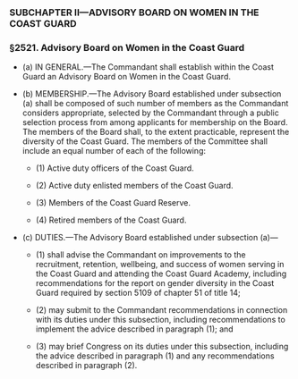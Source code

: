 ### SUBCHAPTER II—ADVISORY BOARD ON WOMEN IN THE COAST GUARD

### §2521. Advisory Board on Women in the Coast Guard
* (a) IN GENERAL.—The Commandant shall establish within the Coast Guard an Advisory Board on Women in the Coast Guard.

* (b) MEMBERSHIP.—The Advisory Board established under subsection (a) shall be composed of such number of members as the Commandant considers appropriate, selected by the Commandant through a public selection process from among applicants for membership on the Board. The members of the Board shall, to the extent practicable, represent the diversity of the Coast Guard. The members of the Committee shall include an equal number of each of the following:

  * (1) Active duty officers of the Coast Guard.

  * (2) Active duty enlisted members of the Coast Guard.

  * (3) Members of the Coast Guard Reserve.

  * (4) Retired members of the Coast Guard.


* (c) DUTIES.—The Advisory Board established under subsection (a)—

  * (1) shall advise the Commandant on improvements to the recruitment, retention, wellbeing, and success of women serving in the Coast Guard and attending the Coast Guard Academy, including recommendations for the report on gender diversity in the Coast Guard required by section 5109 of chapter 51 of title 14;

  * (2) may submit to the Commandant recommendations in connection with its duties under this subsection, including recommendations to implement the advice described in paragraph (1); and

  * (3) may brief Congress on its duties under this subsection, including the advice described in paragraph (1) and any recommendations described in paragraph (2).